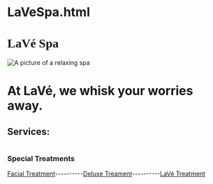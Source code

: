 # LaVeSpa.html
<!DOCTYPE HTML>
<html>
    <head>
         <meta charset="utf-8">
        <title>LaVeSpa.html</title>
        <style>
            #title {
                font-family:serif;
                }
        </style>
    </head> 
    <body>
    <h1 id="title">LaVé Spa</h1>                       
    <img src="https://th.bing.com/th/id/OIP.zJz2l1qCqe5KKN5E7hlsmQAAAA?rs=1&pid=ImgDetMain" alt="A picture of a relaxing spa">
    <h1>At LaVé, we whisk your worries away.</h1>
    <h2>Services:</h2>
    <h1></h1>
    <h3> Special Treatments</h3>
    <p><a href="https://www.youtube.com/watch?v=dQw4w9WgXcQ">Facial Treatment</a>----------<a href="https://www.youtube.com/watch?v=dQw4w9WgXcQ">Deluxe Treament</a>----------<a href="https://www.youtube.com/watch?v=dQw4w9WgXcQ">LaVé Treatment</a></p>
    </body>
</html>
